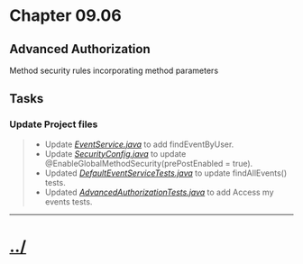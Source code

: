 # Chapter 09.06
## Advanced Authorization

Method security rules incorporating method parameters

## Tasks

### Update Project files

> * Update *[EventService.java](./src/main/java/io/baselogic/springsecurity/service/EventService.java)* to add findEventByUser.
> * Update *[SecurityConfig.java](./src/main/java/io/baselogic/springsecurity/configuration/SecurityConfig.java)* to update @EnableGlobalMethodSecurity(prePostEnabled = true).
> * Updated *[DefaultEventServiceTests.java](./src/test/java/io/baselogic/springsecurity/service/DefaultEventServiceTests.java)* to update findAllEvents() tests.
> * Updated *[AdvancedAuthorizationTests.java](./src/test/java/io/baselogic/springsecurity/web/controllers/AdvancedAuthorizationTests.java)* to add Access my events tests.


---

# [../](../)
